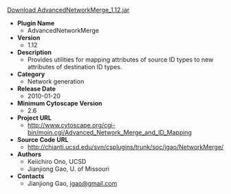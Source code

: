 <a href="AdvancedNetworkMerge_1.12.jar">Download AdvancedNetworkMerge_1.12.jar</a>

* __Plugin Name__
  * AdvancedNetworkMerge
* __Version__
  * 1.12
* __Description__
  * Provides utilities for mapping attributes of source ID types to new attributes of destination ID types.
* __Category__
  * Network generation
* __Release Date__
  * 2010-01-20
* __Minimum Cytoscape Version__
  * 2.6
* __Project URL__
  * http://www.cytoscape.org/cgi-bin/moin.cgi/Advanced_Network_Merge_and_ID_Mapping
* __Source Code URL__
  * http://chianti.ucsd.edu/svn/csplugins/trunk/soc/jgao/NetworkMerge/
* __Authors__
  * Keiichiro Ono,  UCSD
  * Jianjiong Gao, U. of Missouri
* __Contacts__
  * Jianjiong Gao, jgao@gmail.com
